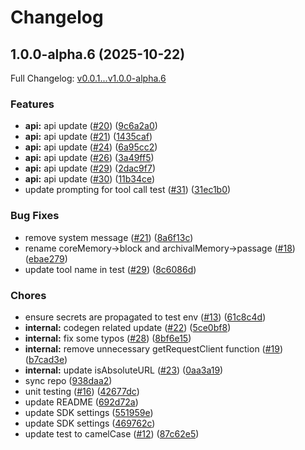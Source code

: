 # Changelog

## 1.0.0-alpha.6 (2025-10-22)

Full Changelog: [v0.0.1...v1.0.0-alpha.6](https://github.com/letta-ai/letta-node/compare/v0.0.1...v1.0.0-alpha.6)

### Features

* **api:** api update ([#20](https://github.com/letta-ai/letta-node/issues/20)) ([9c6a2a0](https://github.com/letta-ai/letta-node/commit/9c6a2a062121c4859ba0178bc447cbc22249c578))
* **api:** api update ([#21](https://github.com/letta-ai/letta-node/issues/21)) ([1435caf](https://github.com/letta-ai/letta-node/commit/1435cafb5029fdface86014011c49116167521f6))
* **api:** api update ([#24](https://github.com/letta-ai/letta-node/issues/24)) ([6a95cc2](https://github.com/letta-ai/letta-node/commit/6a95cc295c316aaa4c7b0ed9814d824e848e0bb5))
* **api:** api update ([#26](https://github.com/letta-ai/letta-node/issues/26)) ([3a49ff5](https://github.com/letta-ai/letta-node/commit/3a49ff599ad1e6d13911deede4072b5d85b1f0eb))
* **api:** api update ([#29](https://github.com/letta-ai/letta-node/issues/29)) ([2dac9f7](https://github.com/letta-ai/letta-node/commit/2dac9f7d56698a16448ad177558687c4283652d3))
* **api:** api update ([#30](https://github.com/letta-ai/letta-node/issues/30)) ([11b34ce](https://github.com/letta-ai/letta-node/commit/11b34ce4a4dfabd732e997110efa8dc3b92bb7bb))
* update prompting for tool call test ([#31](https://github.com/letta-ai/letta-node/issues/31)) ([31ec1b0](https://github.com/letta-ai/letta-node/commit/31ec1b0ed11b67c7bf34188ca4c17929bc8b1b3a))


### Bug Fixes

* remove system message ([#21](https://github.com/letta-ai/letta-node/issues/21)) ([8a6f13c](https://github.com/letta-ai/letta-node/commit/8a6f13c2d16896693247a97a78425434bec76338))
* rename coreMemory-&gt;block and archivalMemory->passage ([#18](https://github.com/letta-ai/letta-node/issues/18)) ([ebae279](https://github.com/letta-ai/letta-node/commit/ebae2797e1e502681367d639c87b5663be92aace))
* update tool name in test ([#29](https://github.com/letta-ai/letta-node/issues/29)) ([8c6086d](https://github.com/letta-ai/letta-node/commit/8c6086d628026fed19d870fc77f1abe00f6968aa))


### Chores

* ensure secrets are propagated to test env ([#13](https://github.com/letta-ai/letta-node/issues/13)) ([61c8c4d](https://github.com/letta-ai/letta-node/commit/61c8c4d25bfb10173988664b85a0d8ee956293e7))
* **internal:** codegen related update ([#22](https://github.com/letta-ai/letta-node/issues/22)) ([5ce0bf8](https://github.com/letta-ai/letta-node/commit/5ce0bf8ce2a94826a094070bd3762a1efd39f273))
* **internal:** fix some typos ([#28](https://github.com/letta-ai/letta-node/issues/28)) ([8bf6e15](https://github.com/letta-ai/letta-node/commit/8bf6e154e172d094735f7d17b2f73be72abb1513))
* **internal:** remove unnecessary getRequestClient function ([#19](https://github.com/letta-ai/letta-node/issues/19)) ([b7cad3e](https://github.com/letta-ai/letta-node/commit/b7cad3eeaa6ebaaf5d1e85c275d3eb6215f2a275))
* **internal:** update isAbsoluteURL ([#23](https://github.com/letta-ai/letta-node/issues/23)) ([0aa3a19](https://github.com/letta-ai/letta-node/commit/0aa3a19721dab4e793eb21613853baf980bc9e6a))
* sync repo ([938daa2](https://github.com/letta-ai/letta-node/commit/938daa2b3f77f7437210c93459de106303b69035))
* unit testing ([#16](https://github.com/letta-ai/letta-node/issues/16)) ([42677dc](https://github.com/letta-ai/letta-node/commit/42677dcb7bc13658f9da92d828f6b57937b57848))
* update README ([692d72a](https://github.com/letta-ai/letta-node/commit/692d72a56aedc3f51d54e5157358e61645bfc6b3))
* update SDK settings ([551959e](https://github.com/letta-ai/letta-node/commit/551959e73dca1b5105a10a990ecda80a2cff8304))
* update SDK settings ([469762c](https://github.com/letta-ai/letta-node/commit/469762c5bb6828511b3cda1f4d7447053bdaa086))
* update test to camelCase ([#12](https://github.com/letta-ai/letta-node/issues/12)) ([87c62e5](https://github.com/letta-ai/letta-node/commit/87c62e5e18f3d9984c13f95ca809cdf5cae166c4))
